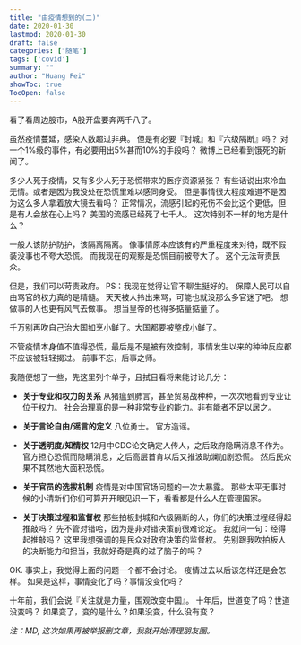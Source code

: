 ```yaml
---
title: "由疫情想到的(二)"
date: 2020-01-30
lastmod: 2020-01-30
draft: false
categories: ["随笔"]
tags: ['covid']
summary: ""
author: "Huang Fei"
showToc: true
TocOpen: false
---
```


看了看周边股市，A股开盘要奔两千八了。

虽然疫情蔓延，感染人数超过非典。
但是有必要『封城』和『六级隔断』吗？
对一个1%级的事件，有必要用出5%甚而10%的手段吗？
微博上已经看到饿死的新闻了。

多少人死于疫情，又有多少人死于恐慌带来的医疗资源紧张？
有些话说出来冷血无情。或者是因为我没处在恐慌里难以感同身受。 
但是事情很大程度难道不是因为这么多人拿着放大镜去看吗？
正常情况，流感引起的死伤不会比这个更低，但是有人会放在心上吗？
美国的流感已经死了七千人。
这次特别不一样的地方是什么？

一般人该防护防护，该隔离隔离。
像事情原本应该有的严重程度来对待，既不假装没事也不夸大恐慌。
而我现在的观察是恐慌目前被夸大了。
这个无法苛责民众。

但是，我们可以苛责政府。
PS：我现在觉得让官不聊生挺好的。
保障人民可以自由骂官的权力真的是精髓。
天天被人拎出来骂，可能也就没那么多官迷了吧。
想做事的人也更有风气去做事。
想当皇帝的也得多掂量掂量了。

千万别再吹自己治大国如烹小鲜了。大国都要被整成小鲜了。

不管疫情本身值不值得恐慌，最后是不是被有效控制，事情发生以来的种种反应都不应该被轻轻揭过。
前事不忘，后事之师。

我随便想了一些，先这里列个单子，且拭目看将来能讨论几分：

- **关于专业和权力的关系**
从猪瘟到肺言，甚至贸易战种种，一次次地看到专业让位于权力。
社会治理真的是一种非常专业的能力。非有能者不足以居之。

- **关于言论自由/谣言的定义**
八位勇士。
官方造谣。

- **关于透明度/知情权**
12月中CDC论文确定人传人，之后政府隐瞒消息不作为。
官方担心恐慌而隐瞒消息，之后高层首肯以后又推波助澜加剧恐慌。
然后民众果不其然地大面积恐慌。

- **关于官员的选拔机制**
疫情是对中国官场问题的一次大暴露。
那些太平无事时候的小清新们你们可算开开眼见识一下，看看都是什么人在管理国家。

- **关于决策过程和监督权**
那些拍板封城和六级隔断的人，你们的决策过程经得起推敲吗？
先不管对错哈，因为是非对错决策前很难论定。
我就问一句：经得起推敲吗？
这里我想强调的是民众对政府决策的监督权。
先别跟我吹拍板人的决断能力和担当，我就好奇是真的过了脑子的吗？

OK. 
事实上，我觉得上面的问题一个都不会讨论。
疫情过去以后该怎样还是会怎样。
如果是这样，事情变化了吗？事情没变化吗？

十年前，我们会说『关注就是力量，围观改变中国』。
十年后，世道变了吗？世道没变吗？
如果变了，变的是什么？如果没变，什么没有变？

*注：MD, 这次如果再被举报删文章，我就开始清理朋友圈。*